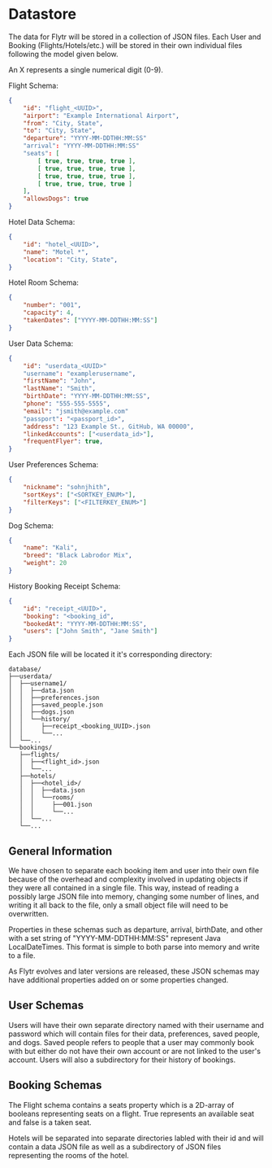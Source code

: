# Datastore

The data for Flytr will be stored in a collection of JSON files.
Each User and Booking (Flights/Hotels/etc.) will be stored in their
own individual files following the model given below.

An X represents a single numerical digit (0-9).

Flight Schema:

```json
{
    "id": "flight_<UUID>",
    "airport": "Example International Airport",
    "from": "City, State",
    "to": "City, State",
    "departure": "YYYY-MM-DDTHH:MM:SS"
    "arrival": "YYYY-MM-DDTHH:MM:SS"
    "seats": [
        [ true, true, true, true ],
        [ true, true, true, true ],
        [ true, true, true, true ],
        [ true, true, true, true ]
    ],
    "allowsDogs": true
}
```

Hotel Data Schema:

```json
{
    "id": "hotel_<UUID>",
    "name": "Motel *",
    "location": "City, State",
}
```

Hotel Room Schema:

```json
{
    "number": "001",
    "capacity": 4,
    "takenDates": ["YYYY-MM-DDTHH:MM:SS"]
}
```

User Data Schema:

```json
{
    "id": "userdata_<UUID>" 
    "username": "examplerusername",
    "firstName": "John",
    "lastName": "Smith",
    "birthDate": "YYYY-MM-DDTHH:MM:SS",
    "phone": "555-555-5555",
    "email": "jsmith@example.com"
    "passport": "<passport_id>",
    "address": "123 Example St., GitHub, WA 00000",
    "linkedAccounts": ["<userdata_id>"],
    "frequentFlyer": true,
}
```

User Preferences Schema:

```json
{
    "nickname": "sohnjhith",
    "sortKeys": ["<SORTKEY_ENUM>"],
    "filterKeys": ["<FILTERKEY_ENUM>"]
}
```

Dog Schema:

```json
{
    "name": "Kali",
    "breed": "Black Labrodor Mix",
    "weight": 20
}
```

History Booking Receipt Schema:

```json
{
    "id": "receipt_<UUID>",
    "booking": "<booking_id",
    "bookedAt": "YYYY-MM-DDTHH:MM:SS",
    "users": ["John Smith", "Jane Smith"]
}
```

Each JSON file will be located it it's corresponding directory:

```text
database/
├──userdata/
│  ├──username1/
│  │  ├──data.json
│  │  ├──preferences.json
│  │  ├──saved_people.json
│  │  ├──dogs.json
│  │  └──history/
│  │     ├──receipt_<booking_UUID>.json
│  │     └──...
│  └──...
└──bookings/
   ├──flights/
   │  ├──<flight_id>.json
   │  └──...
   ├──hotels/
   │  ├──<hotel_id>/
   │  │  ├──data.json
   │  │  └──rooms/
   │  │     ├──001.json
   │  │     └──...
   │  └──...
   └──...
```

## General Information

We have chosen to separate each booking item and user into their
own file because of the overhead and complexity involved in updating
objects if they were all contained in a single file. This way, instead
of reading a possibly large JSON file into memory, changing some number
of lines, and writing it all back to the file, only a small object file
will need to be overwritten.

Properties in these schemas such as departure, arrival, birthDate, and other
with a set string of "YYYY-MM-DDTHH:MM:SS" represent Java LocalDateTimes.
This format is simple to both parse into memory and write to a file.

As Flytr evolves and later versions are released, these JSON schemas
may have additional properties added on or some properties changed.

## User Schemas

Users will have their own separate directory named with their username and
password which will contain files for their data, preferences, saved people,
and dogs. Saved people refers to people that a user may commonly book with
but either do not have their own account or are not linked to the user's
account. Users will also a subdirectory for their history of bookings.

## Booking Schemas

The Flight schema contains a seats property which is a 2D-array of booleans
representing seats on a flight. True represents an available seat and false
is a taken seat.

Hotels will be separated into separate directories labled with their id
and will contain a data JSON file as well as a subdirectory of JSON files
representing the rooms of the hotel.
